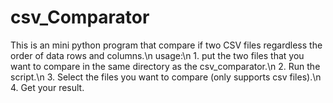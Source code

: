 # csv_Comparator
This is an mini python program that compare if two CSV files regardless the order of data rows and columns.\n
usage:\n
    1. put the two files that you want to compare in the same directory as the csv_comparator.\n
    2. Run the script.\n
    3. Select the files you want to compare (only supports csv files).\n
    4. Get your result.
